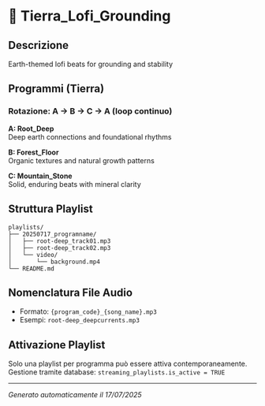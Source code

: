 # 🌱 Tierra_Lofi_Grounding

## Descrizione
Earth-themed lofi beats for grounding and stability

## Programmi (Tierra)

### Rotazione: A → B → C → A (loop continuo)

**A: Root_Deep**  
Deep earth connections and foundational rhythms

**B: Forest_Floor**  
Organic textures and natural growth patterns

**C: Mountain_Stone**  
Solid, enduring beats with mineral clarity


## Struttura Playlist

```
playlists/
├── 20250717_programname/
│   ├── root-deep_track01.mp3
│   ├── root-deep_track02.mp3
│   └── video/
│       └── background.mp4
└── README.md
```

## Nomenclatura File Audio
- Formato: `{program_code}_{song_name}.mp3`
- Esempi: `root-deep_deepcurrents.mp3`

## Attivazione Playlist
Solo una playlist per programma può essere attiva contemporaneamente.
Gestione tramite database: `streaming_playlists.is_active = TRUE`

---
*Generato automaticamente il 17/07/2025*
